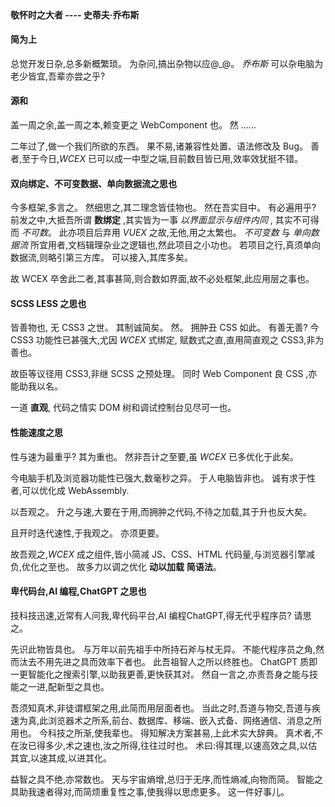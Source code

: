 <!--DESC: {icon:{name:"lightbulb_circle",pkg:"mdi",type:"filled"},id:4} -->
<p align=center><svg width=8em src="@/@wcex/doc/assets/jobs.svg" ></svg></p>

#### 敬怀时之大者 ---- **史蒂夫·乔布斯**

#### 简为上

总觉开发日杂,总多新概繁琐。 为杂问,搞出杂物以应@\_@。
_乔布斯_ 可以杂电脑为老少皆宜,吾辈亦尝之乎?

#### 源和

盖一周之余,盖一周之本,赖变更之 WebComponent 也。 然 ......

二年过了,做一个我们所欲的东西。 果不易,诸兼容性处置、语法修改及 Bug。 善者,至于今日,_WCEX_ 已可以成一中型之端,目前数目皆已用,效率效犹挺不错。

#### 双向绑定、不可变数据、单向数据流之思也

今多框架,多言之。 然细思之,其二理念皆佳物也。 然在吾实目中。 有必遍用乎?
前发之中,大抵吾所谓 **数绑定** ,其实皆为一事 _以界面显示与组件内同_ , 其实不可得而 _不可数_。
此亦项目后弃用 _VUEX_ 之故,无他,用之太繁也。 _不可变数_ 与 _单向数据流_ 所宜用者,文档辑理杂业之逻辑也,然此项目之小功也。 若项目之行,真须单向数据流,则略引第三方库。 可以接入,其库多矣。

故 WCEX 卒舍此二者,其事甚简,则合数如界面,故不必处框架,此应用层之事也。

#### SCSS LESS 之思也

皆善物也, 无 CSS3 之世。 其制诚简矣。
然。 拥肿丑 CSS 如此。 有善无善?
今 CSS3 功能性已甚强大,尤因 _WCEX_ 式绑定, 赋数式之直,直用简直观之 CSS3,非为善也。

故臣等议径用 CSS3,非继 SCSS 之预处理。 同时 Web Component 良 CSS ,亦能助我以名。

一道 **直观**, 代码之情实 DOM 树和调试控制台见尽可一也。

#### 性能速度之思

性与速为最重乎? 其为重也。 然非吾计之至要,虽 _WCEX_ 已多优化于此矣。

今电脑手机及浏览器功能性已强大,数毫秒之异。 于人电脑皆非也。 诚有求于性者,可以优化成 WebAssembly.

以吾观之。 升之与速,大要在于用,而拥肿之代码,不待之加载,其于升也反大矣。

且开时迭代速性,于我观之。 亦须更要。

故吾观之,_WCEX_ 成之组件,皆小简减 JS、CSS、HTML 代码量,与浏览器引擎减负,优化之至也。 故多力以调之优化 **动以加载** **简语法**。

#### 卑代码台,AI 编程,ChatGPT 之思也

技科技迅速,近常有人问我,卑代码平台,AI 编程ChatGPT,得无代乎程序员? 请思之。

先识此物皆具也。 与万年以前先祖手中所持石斧与杖无异。 不能代程序员之角,然而汰去不用先进之具而效率下者也。 此吾祖智人之所以终胜也。 ChatGPT 质即一更智能化之搜索引擎,以助我更善,更快获其对。 然自一言之,亦责吾身之能与技能之一进,配新型之具也。

吾须知真术,非徒谓框架之用,此简而用层面者也。 当此之时,吾道与物交,吾道与疾速为真,此浏览器术之所系,前台、数据库、移端、嵌入式备、网络通信、消息之所用也。 今科技之所渐,使我辈也。 得知解决方案甚易,上此术实大辞典。 真术者,不在汝已得多少,术之速也,汝之所得,往往过时也。 术曰:得其理,以速高效之具,以估其宜,以速其成,以进其化。

益智之具不绝,亦常数也。 天与宇宙熵增,总归于无序,而性熵减,向物而简。 智能之具助我速者得对,而简烦重复性之事,使我得以思虑更多。 这一件好事儿。
